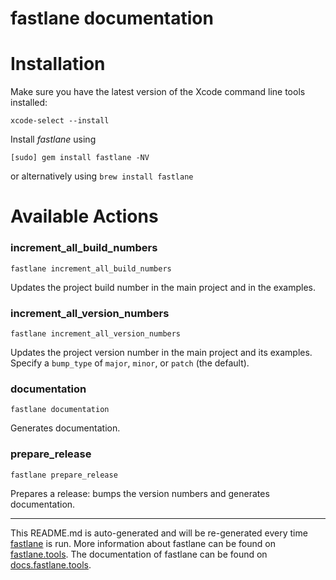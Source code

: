 fastlane documentation
================
# Installation

Make sure you have the latest version of the Xcode command line tools installed:

```
xcode-select --install
```

Install _fastlane_ using
```
[sudo] gem install fastlane -NV
```
or alternatively using `brew install fastlane`

# Available Actions
### increment_all_build_numbers
```
fastlane increment_all_build_numbers
```
Updates the project build number in the main project and in the examples.
### increment_all_version_numbers
```
fastlane increment_all_version_numbers
```
Updates the project version number in the main project and its examples. Specify a `bump_type` of `major`, `minor`, or `patch` (the default).
### documentation
```
fastlane documentation
```
Generates documentation.
### prepare_release
```
fastlane prepare_release
```
Prepares a release: bumps the version numbers and generates documentation.

----

This README.md is auto-generated and will be re-generated every time [fastlane](https://fastlane.tools) is run.
More information about fastlane can be found on [fastlane.tools](https://fastlane.tools).
The documentation of fastlane can be found on [docs.fastlane.tools](https://docs.fastlane.tools).
